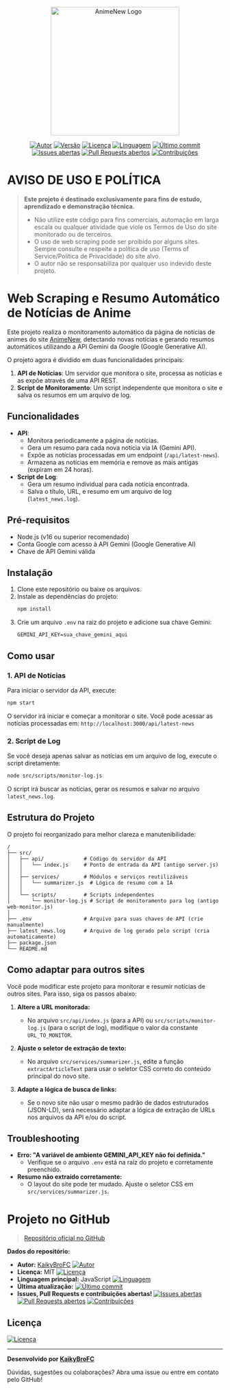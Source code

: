 <p align="center">
   <img src="https://animenew.com.br/wp-content/uploads/2024/07/animenew.com_.br_.png" alt="AnimeNew Logo" width="300"/>
</p>

<p align="center">
   <a href="https://github.com/kaikybrofc"><img src="https://img.shields.io/badge/autor-KaikyBroFC-blue?style=for-the-badge" alt="Autor"></a>
   <a href="https://github.com/kaikybrofc/web-screping"><img src="https://img.shields.io/github/v/release/kaikybrofc/web-screping?style=for-the-badge&label=vers%C3%A3o" alt="Versão"></a>
   <a href="https://github.com/kaikybrofc/web-screping/blob/main/LICENSE"><img src="https://img.shields.io/github/license/kaikybrofc/web-screping?style=for-the-badge" alt="Licença"></a>
   <a href="https://github.com/kaikybrofc/web-screping"><img src="https://img.shields.io/github/languages/top/kaikybrofc/web-screping?style=for-the-badge" alt="Linguagem"></a>
   <a href="https://github.com/kaikybrofc/web-screping/commits/main"><img src="https://img.shields.io/github/last-commit/kaikybrofc/web-screping?style=for-the-badge" alt="Último commit"></a>
   <a href="https://github.com/kaikybrofc/web-screping/issues"><img src="https://img.shields.io/github/issues/kaikybrofc/web-screping?style=for-the-badge" alt="Issues abertas"></a>
   <a href="https://github.com/kaikybrofc/web-screping/pulls"><img src="https://img.shields.io/github/issues-pr/kaikybrofc/web-screping?style=for-the-badge" alt="Pull Requests abertos"></a>
   <a href="https://github.com/kaikybrofc/web-screping/graphs/contributors"><img src="https://img.shields.io/badge/contribuições-bem--vindas-brightgreen?style=for-the-badge" alt="Contribuições"></a>
</p>


# AVISO DE USO E POLÍTICA

> **Este projeto é destinado exclusivamente para fins de estudo, aprendizado e demonstração técnica.**
>
> - Não utilize este código para fins comerciais, automação em larga escala ou qualquer atividade que viole os Termos de Uso do site monitorado ou de terceiros.
> - O uso de web scraping pode ser proibido por alguns sites. Sempre consulte e respeite a política de uso (Terms of Service/Política de Privacidade) do site alvo.
> - O autor não se responsabiliza por qualquer uso indevido deste projeto.


# Web Scraping e Resumo Automático de Notícias de Anime

Este projeto realiza o monitoramento automático da página de notícias de animes do site [AnimeNew](https://animenew.com.br/noticias/animes/), detectando novas notícias e gerando resumos automáticos utilizando a API Gemini da Google (Google Generative AI).

O projeto agora é dividido em duas funcionalidades principais:
1.  **API de Notícias**: Um servidor que monitora o site, processa as notícias e as expõe através de uma API REST.
2.  **Script de Monitoramento**: Um script independente que monitora o site e salva os resumos em um arquivo de log.

## Funcionalidades
- **API**:
    - Monitora periodicamente a página de notícias.
    - Gera um resumo para cada nova notícia via IA (Gemini API).
    - Expõe as notícias processadas em um endpoint (`/api/latest-news`).
    - Armazena as notícias em memória e remove as mais antigas (expiram em 24 horas).
- **Script de Log**:
    - Gera um resumo individual para cada notícia encontrada.
    - Salva o título, URL, e resumo em um arquivo de log (`latest_news.log`).

## Pré-requisitos
- Node.js (v16 ou superior recomendado)
- Conta Google com acesso à API Gemini (Google Generative AI)
- Chave de API Gemini válida

## Instalação
1. Clone este repositório ou baixe os arquivos.
2. Instale as dependências do projeto:
   ```bash
   npm install
   ```
3. Crie um arquivo `.env` na raiz do projeto e adicione sua chave Gemini:
   ```env
   GEMINI_API_KEY=sua_chave_gemini_aqui
   ```

## Como usar

### 1. API de Notícias
Para iniciar o servidor da API, execute:
```bash
npm start
```
O servidor irá iniciar e começar a monitorar o site. Você pode acessar as notícias processadas em:
`http://localhost:3000/api/latest-news`

### 2. Script de Log
Se você deseja apenas salvar as notícias em um arquivo de log, execute o script diretamente:
```bash
node src/scripts/monitor-log.js
```
O script irá buscar as notícias, gerar os resumos e salvar no arquivo `latest_news.log`.

## Estrutura do Projeto
O projeto foi reorganizado para melhor clareza e manutenibilidade:
```
/
├── src/
│   ├── api/             # Código do servidor da API
│   │   └── index.js     # Ponto de entrada da API (antigo server.js)
│   │
│   ├── services/        # Módulos e serviços reutilizáveis
│   │   └── summarizer.js  # Lógica de resumo com a IA
│   │
│   └── scripts/         # Scripts independentes
│       └── monitor-log.js # Script de monitoramento para log (antigo web-monitor.js)
│
├── .env                 # Arquivo para suas chaves de API (crie manualmente)
├── latest_news.log      # Arquivo de log gerado pelo script (cria automaticamente)
├── package.json
└── README.md
```

## Como adaptar para outros sites

Você pode modificar este projeto para monitorar e resumir notícias de outros sites. Para isso, siga os passos abaixo:

1.  **Altere a URL monitorada:**
    - No arquivo `src/api/index.js` (para a API) ou `src/scripts/monitor-log.js` (para o script de log), modifique o valor da constante `URL_TO_MONITOR`.

2.  **Ajuste o seletor de extração de texto:**
    - No arquivo `src/services/summarizer.js`, edite a função `extractArticleText` para usar o seletor CSS correto do conteúdo principal do novo site.

3.  **Adapte a lógica de busca de links:**
    - Se o novo site não usar o mesmo padrão de dados estruturados (JSON-LD), será necessário adaptar a lógica de extração de URLs nos arquivos da API e/ou do script.

## Troubleshooting
- **Erro: "A variável de ambiente GEMINI_API_KEY não foi definida."**
   - Verifique se o arquivo `.env` está na raiz do projeto e corretamente preenchido.
- **Resumo não extraído corretamente:**
   - O layout do site pode ter mudado. Ajuste o seletor CSS em `src/services/summarizer.js`.

# Projeto no GitHub

>[Repositório oficial no GitHub](https://github.com/kaikybrofc/web-screping)

**Dados do repositório:**
- **Autor:** [KaikyBroFC](https://github.com/kaikybrofc) <a href="https://github.com/kaikybrofc"><img src="https://img.shields.io/badge/autor-KaikyBroFC-blue" alt="Autor"></a>
- **Licença:** MIT <a href="https://github.com/kaikybrofc/web-screping/blob/main/LICENSE"><img src="https://img.shields.io/github/license/kaikybrofc/web-screping" alt="Licença"></a>
- **Linguagem principal:** JavaScript <a href="https://github.com/kaikybrofc/web-screping"><img src="https://img.shields.io/github/languages/top/kaikybrofc/web-screping" alt="Linguagem"></a>
- **Última atualização:** <a href="https://github.com/kaikybrofc/web-screping/commits/main"><img src="https://img.shields.io/github/last-commit/kaikybrofc/web-screping" alt="Último commit"></a>
- **Issues, Pull Requests e contribuições abertas!** <a href="https://github.com/kaikybrofc/web-screping/issues"><img src="https://img.shields.io/github/issues/kaikybrofc/web-screping" alt="Issues abertas"></a> <a href="https://github.com/kaikybrofc/web-screping/pulls"><img src="https://img.shields.io/github/issues-pr/kaikybrofc/web-screping" alt="Pull Requests abertos"></a> <a href="https://github.com/kaikybrofc/web-screping/graphs/contributors"><img src="https://img.shields.io/badge/contribuições-bem--vindas-brightgreen" alt="Contribuições"></a>


## Licença
<a href="https://github.com/kaikybrofc/web-screping/blob/main/LICENSE"><img src="https://img.shields.io/github/license/kaikybrofc/web-screping?style=for-the-badge" alt="Licença"></a>

---

**Desenvolvido por [KaikyBroFC](https://github.com/kaikybrofc)**

Dúvidas, sugestões ou colaborações? Abra uma issue ou entre em contato pelo GitHub!
